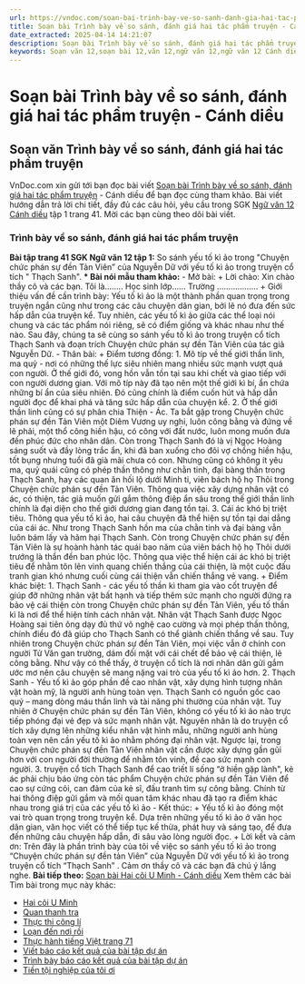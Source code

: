 ```yaml
---
url: https://vndoc.com/soan-bai-trinh-bay-ve-so-sanh-danh-gia-hai-tac-pham-truyen-canh-dieu-321550
title: Soạn bài Trình bày về so sánh, đánh giá hai tác phẩm truyện - Cánh diều - VnDoc.com
date_extracted: 2025-04-14 14:21:07
description: Soạn bài Trình bày về so sánh, đánh giá hai tác phẩm truyện - Cánh diều được VnDoc.com sưu tầm và xin gửi tới bạn đọc cùng tham khảo nhé.
keywords: Soạn văn 12,soạn bài 12,văn 12,ngữ văn 12,ngữ văn 12 Cánh diều,soạn ngữ văn 12,giải ngữ văn 12,soạn văn 12 Cánh diều,soạn văn 12 Cánh diều ngắn nhất,soạn bài 12 cánh diều,soạn văn 12 tập 1 trang 41 Cánh diều,Soạn bài Trình bày về so sánh đánh giá hai tác phẩm truyện Cánh diều,Soạn bài Trình bày về so sánh đánh giá hai tác phẩm truyện,Soạn văn Trình bày về so sánh đánh giá hai tác phẩm truyện,Trình bày về so sánh đánh giá hai tác phẩm truyện,soạn văn 12 tập 1 trang 41
---
```


# Soạn bài Trình bày về so sánh, đánh giá hai tác phẩm truyện - Cánh diều
## Soạn văn Trình bày về so sánh, đánh giá hai tác phẩm truyện
VnDoc.com xin gửi tới bạn đọc bài viết [Soạn bài Trình bày về so sánh, đánh giá hai tác phẩm truyện](<https://vndoc.com/soan-bai-trinh-bay-ve-so-sanh-danh-gia-hai-tac-pham-truyen-canh-dieu-321550>) \- Cánh diều để bạn đọc cùng tham khảo. Bài viết hướng dẫn trả lời chi tiết, đầy đủ các câu hỏi, yêu cầu trong SGK [Ngữ văn 12 Cánh diều](<https://vndoc.com/soan-van-12-canh-dieu>) tập 1 trang 41. Mời các bạn cùng theo dõi bài viết.
### Trình bày về so sánh, đánh giá hai tác phẩm truyện
**Bài tập trang 41 SGK Ngữ văn 12 tập 1:** So sánh yếu tố kì ảo trong "Chuyện chức phán sự đền Tản Viên” của Nguyễn Dữ với yếu tố kì ảo trong truyện cổ tích " Thạch Sanh".
**\* Bài nói mẫu tham khảo:**
\- Mở bài:
\+ Lời chào: Xin chào thầy cô và các bạn. Tôi là…….. Học sinh lớp…… Trường ………………
\+ Giới thiệu vấn đề cần trình bày: Yếu tố kì ảo là một thành phần quan trọng trong truyện ngắn cũng như trong các câu chuyện dân gian, bởi lẽ nó đưa đến sức hấp dẫn của truyện kể. Tuy nhiên, các yếu tố kì ảo giữa các thể loại nói chung và các tác phẩm nói riêng, sẽ có điểm giống và khác nhau như thế nào. Sau đây, chúng ta sẽ cùng so sánh yếu tố kì ảo trong truyện cổ tích Thạch Sanh và đoạn trích Chuyện chức phán sự đền Tản Viên của tác giả Nguyễn Dữ.
\- Thân bài:
\+ Điểm tương đồng:
1\. Mô típ về thế giới thần linh, ma quỷ - nơi có những thế lực siêu nhiên mang nhiều sức mạnh vượt quá con người. Ở thế giới đó, vong hồn vẫn tồn tại sau khi chết và giao tiếp với con người dương gian. Với mô típ này đã tạo nên một thế giới kì bí, ẩn chứa những bí ẩn của siêu nhiên. Đó cũng chính là điểm cuốn hút và hấp dẫn người đọc để khai phá và tăng sức hấp dẫn của chuyện kể.
2\. Ở thế giới thần linh cũng có sự phân chia Thiện - Ác. Ta bắt gặp trong Chuyện chức phán sự đền Tản Viên một Diêm Vương uy nghi, luôn công bằng và đứng về lẽ phải, một thổ công hiền hậu, có công với đất nước, luôn mong muốn đưa đến phúc đức cho nhân dân. Còn trong Thạch Sanh đó là vị Ngọc Hoàng sáng suốt và đầy lòng trắc ẩn, khi đã ban xuống cho đôi vợ chồng hiền hậu, tốt bụng nhưng tuổi đã già mãi chưa có con. Nhưng cũng có không ít yêu ma, quỷ quái cũng có phép thần thông như chằn tinh, đại bàng thần trong Thạch Sanh, hay các quan ăn hối lộ dưới Minh ti, viên bách hộ họ Thôi trong Chuyện chức phán sự đền Tản Viên. Thông qua việc xây dựng nhân vật có ác, có thiện, tác giả muốn gửi gắm thông điệp ẩn sâu trong thế giới thần linh chính là đại diện cho thế giới dương gian đang tồn tại.
3\. Cái ác khó bị triệt tiêu. Thông qua yếu tố kì ảo, hai câu chuyện đã thể hiện sự tồn tại dai dẳng của cái ác. Như trong Thạch Sanh hồn ma của chằn tinh và đại bàng vẫn luôn bám lấy và hãm hại Thạch Sanh. Còn trong Chuyện chức phán sự đền Tản Viên là sự hoành hành tác quái bao năm của viên bách hộ họ Thôi dưới trướng là thần đền ban phúc lộc. Thông qua việc thể hiện cái ác khó bị triệt tiêu để nhằm tôn lên vinh quang chiến thắng của cái thiện, là một cuộc đấu tranh gian khó nhưng cuối cùng cái thiện vẫn chiến thắng vẻ vang.
\+ Điểm khác biệt:
1\. Thạch Sanh - các yếu tố thần kì tham gia vào cốt truyện để giúp đỡ những nhân vật bất hạnh và tiếp thêm sức mạnh cho người đứng ra bảo vệ cái thiện còn trong Chuyện chức phán sự đền Tản Viên, yếu tố thần kì là nơi để thể hiện tính cách nhân vật. Nhân vật Thạch Sanh được Ngọc Hoàng sai tiên ông dạy đủ thứ võ nghệ cao cường và mọi phép thần thông, chính điều đó đã giúp cho Thạch Sanh có thể giành chiến thắng về sau. Tuy nhiên trong Chuyện chức phán sự đền Tản Viên, mọi việc vẫn ở chính con người Tử Văn gan trường, dám đối mặt với cái chết để bảo vệ cái thiện, lẽ công bằng. Như vậy có thể thấy, ở truyện cổ tích là nơi nhân dân gửi gắm ước mơ nên câu chuyện sẽ mang nặng vai trò của yếu tố kì ảo hơn.
2\. Thạch Sanh - Yếu tố kì ảo góp phần đề cao nhân vật, xây dựng hình tượng nhân vật hoàn mỹ, là người anh hùng toàn vẹn. Thạch Sanh có nguồn gốc cao quý – mang dòng máu thần linh và tài năng phi thường của nhân vật. Tuy nhiên ở Chuyện chức phán sự đền Tản Viên, không có yếu tố kì ảo nào trực tiếp phóng đại vẻ đẹp và sức mạnh nhân vật. Nguyên nhân là do truyện cổ tích xây dựng lên những kiểu nhân vật hình mẫu, những người anh hùng toàn vẹn nên cần yếu tố kì ảo nhằm phóng đại nhân vật. Ngược lại, trong Chuyện chức phán sự đền Tản Viên nhân vật cần được xây dựng gần gũi hơn với con người đời thường để nhằm tôn vinh, đề cao sức mạnh con người.
3\. truyện cổ tích Thạch Sanh để cao triết lí sống “ở hiền gặp lành", kẻ ác phải chịu báo ứng còn tác phẩm Chuyện chức phán sự đền Tản Viên để cao sự cứng cỏi, can đảm của kẻ sĩ, đấu tranh tìm sự công bằng. Chính từ hai thông điệp gửi gắm và mối quan tâm khác nhau đã tạo ra điểm khác nhau trong giá trị của các yếu tố kì ảo
\- Kết thúc:
\+ Yếu tố kì ảo đóng một vai trò quan trọng trong truyện kể. Dựa trên những yếu tố kì ảo ở văn học dân gian, văn học viết có thể tiếp tục kế thừa, phát huy và sáng tạo, để đưa đến những câu chuyện hấp dẫn, đi sâu vào lòng người đọc.
\+ Lời kết và cảm ơn: Trên đây là phần trình bày của tôi về việc so sánh yếu tố kì ảo trong “Chuyện chức phán sự đền tản Viên” của Nguyễn Dữ với yếu tố kì ảo trong truyện cổ tích “Thạch Sanh” . Cảm ơn thầy cô và các bạn đã chú ý lắng nghe.
**Bài tiếp theo:** [Soạn bài Hai cõi U Minh - Cánh diều](<https://vndoc.com/soan-bai-hai-coi-u-minh-canh-dieu-321553>)
Xem thêm các bài Tìm bài trong mục này khác:
  * [Hai cõi U Minh](</soan-bai-hai-coi-u-minh-canh-dieu-321553>)
  * [Quan thanh tra](</soan-bai-quan-thanh-tra-canh-dieu-321554>)
  * [Thực thi công lí](</soan-bai-thuc-thi-cong-li-canh-dieu-321557>)
  * [Loạn đến nơi rồi](</soan-bai-loan-den-noi-roi-canh-dieu-321559>)
  * [Thực hành tiếng Việt trang 71](</soan-bai-thuc-hanh-tieng-viet-trang-71-canh-dieu-321632>)
  * [Viết báo cáo kết quả của bài tập dự án](</soan-bai-viet-bao-cao-ket-qua-cua-bai-tap-du-an-canh-dieu-321636>)
  * [Trình bày báo cáo kết quả của bài tập dự án](</soan-bai-trinh-bay-bao-cao-ket-qua-cua-bai-tap-du-an-canh-dieu-321639>)
  * [Tiền tội nghiệp của tôi ơi](</soan-bai-tien-toi-nghiep-cua-toi-oi-canh-dieu-321641>)

